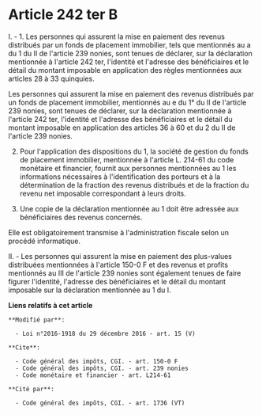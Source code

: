 # Article 242 ter B

I. - 1. Les personnes qui assurent la mise en paiement des revenus distribués par un fonds de placement immobilier, tels que
mentionnés au a du 1 du II de l'article 239 nonies, sont tenues de déclarer, sur la déclaration mentionnée à l'article 242
ter, l'identité et l'adresse des bénéficiaires et le détail du montant imposable en application des règles mentionnées aux
articles 28 à 33 quinquies.

Les personnes qui assurent la mise en paiement des revenus distribués par un fonds de placement immobilier, mentionnés au e
du 1° du II de l'article 239 nonies, sont tenues de déclarer, sur la déclaration mentionnée à l'article 242 ter, l'identité
et l'adresse des bénéficiaires et le détail du montant imposable en application des articles 36 à 60 et du 2 du II de
l'article 239 nonies.  

2. Pour l'application des dispositions du 1, la société de gestion du fonds de placement immobilier, mentionnée à l'article
L. 214-61 du code monétaire et financier, fournit aux personnes mentionnées au 1 les informations nécessaires à
l'identification des porteurs et à la détermination de la fraction des revenus distribués et de la fraction du revenu net
imposable correspondant à leurs droits. 

3. Une copie de la déclaration mentionnée au 1 doit être adressée aux bénéficiaires des revenus concernés. 

Elle est obligatoirement transmise à l'administration fiscale selon un procédé informatique. 

II. - Les personnes qui assurent la mise en paiement des plus-values distribuées mentionnées à l'article 150-0 F et des
revenus et profits mentionnés au III de l'article 239 nonies sont également tenues de faire figurer l'identité, l'adresse des
bénéficiaires et le détail du montant imposable sur la déclaration mentionnée au 1 du I.

**Liens relatifs à cet article**

	**Modifié par**:

	  - Loi n°2016-1918 du 29 décembre 2016 - art. 15 (V)

	**Cite**:

	  - Code général des impôts, CGI. - art. 150-0 F
	  - Code général des impôts, CGI. - art. 239 nonies
	  - Code monétaire et financier - art. L214-61

	**Cité par**:

	  - Code général des impôts, CGI. - art. 1736 (VT)
